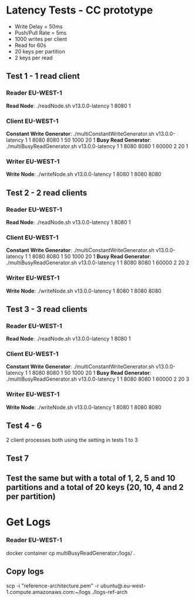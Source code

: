 # Latency Tests - CC prototype
- Write Delay = 50ms
- Push/Pull Rate = 5ms
- 1000 writes per client
- Read for 60s
- 20 keys per partition
- 2 keys per read

## Test 1 - 1 read client

### Reader EU-WEST-1
**Read Node**: ./readNode.sh v13.0.0-latency 1 8080 1

### Client EU-WEST-1
**Constant Write Generator**: ./multiConstantWriteGenerator.sh v13.0.0-latency 1 1 8080 <read-eu-ip> 8080 <write-ip> 1 50 1000 20 1
**Busy Read Generator**: ./multiBusyReadGenerator.sh v13.0.0-latency 1 1 8080 <read-eu-ip> 8080 <write-ip> 1 60000 2 20 1

### Writer EU-WEST-1
**Write Node**: ./writeNode.sh v13.0.0-latency 1 8080 1 8080 <read-eu-ip> 8080 <read-us-ip> 


## Test 2 - 2 read clients

### Reader EU-WEST-1
**Read Node**: ./readNode.sh v13.0.0-latency 1 8080 1

### Client EU-WEST-1
**Constant Write Generator**: ./multiConstantWriteGenerator.sh v13.0.0-latency 1 1 8080 <read-eu-ip> 8080 <write-ip> 1 50 1000 20 1
**Busy Read Generator**: ./multiBusyReadGenerator.sh v13.0.0-latency 1 1 8080 <read-eu-ip> 8080 <write-ip> 1 60000 2 20 2

### Writer EU-WEST-1
**Write Node**: ./writeNode.sh v13.0.0-latency 1 8080 1 8080 <read-eu-ip> 8080 <read-us-ip> 


## Test 3 - 3 read clients

### Reader EU-WEST-1
**Read Node**: ./readNode.sh v13.0.0-latency 1 8080 1

### Client EU-WEST-1
**Constant Write Generator**: ./multiConstantWriteGenerator.sh v13.0.0-latency 1 1 8080 <read-eu-ip> 8080 <write-ip> 1 50 1000 20 1
**Busy Read Generator**: ./multiBusyReadGenerator.sh v13.0.0-latency 1 1 8080 <read-eu-ip> 8080 <write-ip> 1 60000 2 20 3

### Writer EU-WEST-1
**Write Node**: ./writeNode.sh v13.0.0-latency 1 8080 1 8080 <read-eu-ip> 8080 <read-us-ip> 


## Test 4 - 6
2 client processes both using the setting in tests 1 to 3

## Test 7
Test the same but with a total of 1, 2, 5 and 10 partitions and a total of 20 keys (20, 10, 4 and 2 per partition)
---
# Get Logs
### Reader EU-WEST-1
docker container cp multiBusyReadGenerator:/logs/ .

## Copy logs
scp -i "reference-architecture.pem" -r ubuntu@<client-DNS>.eu-west-1.compute.amazonaws.com:~/logs ./logs-ref-arch

